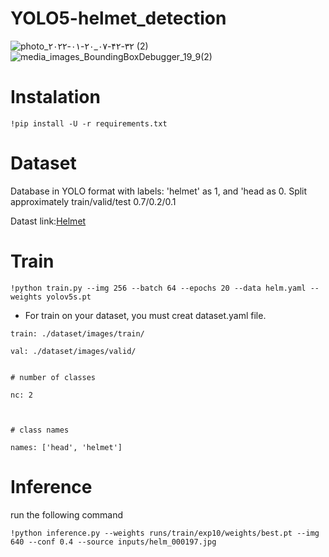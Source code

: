 # YOLO5-helmet_detection
![photo_۲۰۲۲-۰۱-۲۰_۰۷-۴۲-۳۲ (2)](https://user-images.githubusercontent.com/80622132/150272115-e647fe9f-d911-4c98-b135-65eb64f4d839.jpg)
![media_images_BoundingBoxDebugger_19_9(2)](https://user-images.githubusercontent.com/80622132/150272269-4c321420-82af-4c12-a385-cf9cfbd4eb8c.png)
# Instalation
```
!pip install -U -r requirements.txt
```

# Dataset
Database in YOLO format with labels: 'helmet' as 1, and 'head as 0.
Split approximately train/valid/test 0.7/0.2/0.1

Datast link:[Helmet](https://www.kaggle.com/datasets/vodan37/yolo-helmethead)

# Train

```
!python train.py --img 256 --batch 64 --epochs 20 --data helm.yaml --weights yolov5s.pt
```

- For train on your dataset, you must creat dataset.yaml file.
```
train: ./dataset/images/train/

val: ./dataset/images/valid/


# number of classes

nc: 2



# class names

names: ['head', 'helmet']
```

# Inference
 run the following command

```
!python inference.py --weights runs/train/exp10/weights/best.pt --img 640 --conf 0.4 --source inputs/helm_000197.jpg
```





